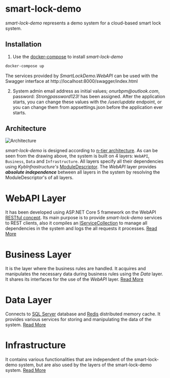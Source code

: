 # smart-lock-demo

_smart-lock-demo_ represents a demo system for a cloud-based smart lock system.

## Installation

1. Use the [docker-compose](https://docs.docker.com/compose/) to install _smart-lock-demo_

```bash
docker-compose up
```

The services provided by _SmartLockDemo.WebAPI_ can be used with the Swagger interface at http://localhost:8000/swagger/index.html

2. System admin email address as initial values;  _onurbpm@outlook.com_, password: _Strongpassword123!_ has been assigned. After the application starts, you can change these values with the _/user/update_ endpoint, or you can change them from appsettings.json before the application ever starts.

## Architecture

![Architecture](https://user-images.githubusercontent.com/54269270/146815651-b3dc86e6-fc90-4f12-ad62-aeb4032be4a7.png)

_smart-lock-demo_ is designed according to [n-tier architecture](https://en.wikipedia.org/wiki/Multitier_architecture). As can be seen from the drawing above, the system is built on 4 layers: `WebAPI`, `Business`, `Data` and `Infrastructure`. All layers specify all their dependencies using _KybInfrastructure's_ [ModuleDescriptor](https://github.com/onurkybsi/KybInfrastructure/tree/master/KybInfrastructure.Core/ModuleDescriptor). The _WebAPI_ layer provides **_absolute independence_** between all layers in the system by resolving the ModuleDescriptor's of all layers.

# WebAPI Layer

It has been developed using ASP.NET Core 5 framework on the WebAPI [RESTful concept](https://en.wikipedia.org/wiki/Representational_state_transfer). Its main purpose is to provide _smart-lock-demo_ services to REST clients, also it compiles an [IServiceCollection](https://docs.microsoft.com/en-us/dotnet/api/microsoft.extensions.dependencyinjection.iservicecollection?view=dotnet-plat-ext-6.0) to manage all dependencies in the system and logs the all requests it processes. [Read More](https://github.com/onurkybsi/smart-lock-demo/tree/master/SmartLockDemo.WebAPI)

# Business Layer

It is the layer where the business rules are handled. It acquires and manipulates the necessary data during business rules using the _Data_ layer. It shares its interfaces for the use of the _WebAPI_ layer. [Read More](https://github.com/onurkybsi/smart-lock-demo/tree/master/SmartLockDemo.Business)

# Data Layer

Connects to [SQL Server](https://en.wikipedia.org/wiki/Microsoft_SQL_Server) database and [Redis](https://redis.io/topics/introduction) distributed memory cache. It provides various services for storing and manipulating the data of the system. [Read More](https://github.com/onurkybsi/smart-lock-demo/tree/master/SmartLockDemo.Data)

# Infrastructure

It contains various functionalities that are independent of the smart-lock-demo system, but are also used by the layers of the smart-lock-demo system. [Read More](https://github.com/onurkybsi/smart-lock-demo/tree/master/SmartLockDemo.Infrastructure)
